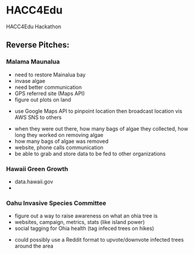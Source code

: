 # HACC4Edu
HACC4Edu Hackathon

## Reverse Pitches:

### Malama Maunalua

- need to restore Mainalua bay
- invase algae
- need better communication
- GPS referred site (Maps API)
- figure out plots on land
* use Google Maps API to pinpoint location then broadcast location vis AWS SNS to others
- when they were out there, how many bags of algae they collected, how long they worked on removing algae
- how many bags of algae was removed
- website, phone calls communication
- be able to grab and store data to be fed to other organizations



### Hawaii Green Growth

- data.hawaii.gov
- 



### Oahu Invasive Species Committee

- figure out a way to raise awareness on what an ohia tree is
- websites, campaign, metrics, stats (like island power)
- social tagging for Ohia health (tag infeced trees on hikes)
* could possibly use a Reddit format to upvote/downvote infected trees around the area

